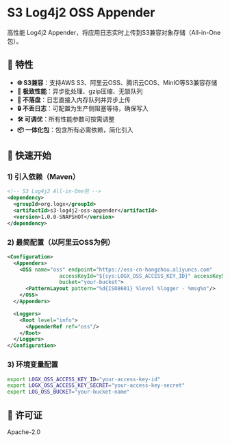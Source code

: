 # S3 Log4j2 OSS Appender

高性能 Log4j2 Appender，将应用日志实时上传到S3兼容对象存储（All-in-One包）。

## 🌟 特性

- **🌐 S3兼容**：支持AWS S3、阿里云OSS、腾讯云COS、MinIO等S3兼容存储
- **🚀 极致性能**：异步批处理、gzip压缩、无锁队列
- **💾 不落盘**：日志直接入内存队列并异步上传
- **🔒 不丢日志**：可配置为生产侧阻塞等待，确保写入
- **🛠️ 可调优**：所有性能参数可按需调整
- **📦 一体化包**：包含所有必需依赖，简化引入

## 🚀 快速开始

### 1) 引入依赖（Maven）

```xml
<!-- S3 Log4j2 All-in-One包 -->
<dependency>
  <groupId>org.logx</groupId>
  <artifactId>s3-log4j2-oss-appender</artifactId>
  <version>1.0.0-SNAPSHOT</version>
</dependency>
```

### 2) 最简配置（以阿里云OSS为例）

```xml
<Configuration>
  <Appenders>
    <OSS name="oss" endpoint="https://oss-cn-hangzhou.aliyuncs.com"
                 accessKeyId="${sys:LOGX_OSS_ACCESS_KEY_ID}" accessKeySecret="${sys:LOGX_OSS_ACCESS_KEY_SECRET}"
                 bucket="your-bucket">
      <PatternLayout pattern="%d{ISO8601} %level %logger - %msg%n"/>
    </OSS>
  </Appenders>

  <Loggers>
    <Root level="info">
      <AppenderRef ref="oss"/>
    </Root>
  </Loggers>
</Configuration>
```

### 3) 环境变量配置

```bash
export LOGX_OSS_ACCESS_KEY_ID="your-access-key-id"
export LOGX_OSS_ACCESS_KEY_SECRET="your-access-key-secret"
export LOG_OSS_BUCKET="your-bucket-name"
```

## 📄 许可证

Apache-2.0